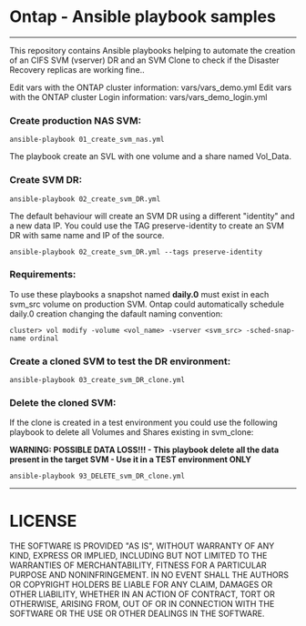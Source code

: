 # Ontap - Ansible playbook samples
----
This repository contains Ansible playbooks helping to automate the creation of an CIFS SVM (vserver) DR and an SVM Clone to check if the Disaster Recovery replicas are working fine..

Edit vars with the ONTAP cluster information: vars/vars_demo.yml
Edit vars with the ONTAP cluster Login information: vars/vars_demo_login.yml

### Create production NAS SVM:
```
ansible-playbook 01_create_svm_nas.yml
```
The playbook create an SVL with one volume and a share named Vol_Data.

### Create SVM DR:
```
ansible-playbook 02_create_svm_DR.yml
```
The default behaviour will create an SVM DR using a different "identity" and a new data IP.
You could use the TAG preserve-identity to create an SVM DR with same name and IP of the source.
```
ansible-playbook 02_create_svm_DR.yml --tags preserve-identity
```


### Requirements:
To use these playbooks a snapshot named **daily.0** must exist in each svm_src volume on production SVM.
Ontap could automatically schedule daily.0 creation changing the dafault naming convention:
```
cluster> vol modify -volume <vol_name> -vserver <svm_src> -sched-snap-name ordinal
```

### Create a cloned SVM to test the DR environment:
```
ansible-playbook 03_create_svm_DR_clone.yml
```

### Delete the cloned SVM:
If the clone is created in a test environment you could use the following playbook to delete all Volumes and Shares existing in svm_clone:

**WARNING: POSSIBLE DATA LOSS!!! - This playbook delete all the data present in the target SVM - Use it in a TEST environment ONLY**
```
ansible-playbook 93_DELETE_svm_DR_clone.yml
```

----
# LICENSE
THE SOFTWARE IS PROVIDED "AS IS", WITHOUT WARRANTY OF ANY KIND, EXPRESS OR IMPLIED, INCLUDING BUT NOT LIMITED TO THE WARRANTIES OF MERCHANTABILITY, FITNESS FOR A PARTICULAR PURPOSE AND NONINFRINGEMENT. IN NO EVENT SHALL THE AUTHORS OR COPYRIGHT HOLDERS BE LIABLE FOR ANY CLAIM, DAMAGES OR OTHER LIABILITY, WHETHER IN AN ACTION OF CONTRACT, TORT OR OTHERWISE, ARISING FROM, OUT OF OR IN CONNECTION WITH THE SOFTWARE OR THE USE OR OTHER DEALINGS IN THE SOFTWARE.
